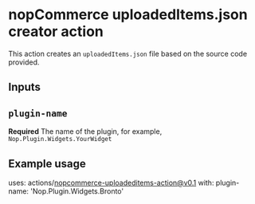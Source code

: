 # nopCommerce uploadedItems.json creator action

This action creates an `uploadedItems.json` file based on the source code provided.

## Inputs

## `plugin-name`

**Required** The name of the plugin, for example, `Nop.Plugin.Widgets.YourWidget`

## Example usage

uses: actions/nopcommerce-uploadeditems-action@v0.1
with:
  plugin-name: 'Nop.Plugin.Widgets.Bronto'